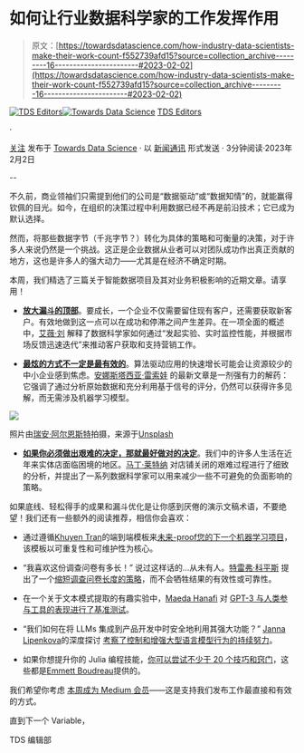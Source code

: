 # 如何让行业数据科学家的工作发挥作用

> 原文：[https://towardsdatascience.com/how-industry-data-scientists-make-their-work-count-f552739afd15?source=collection_archive---------16-----------------------#2023-02-02](https://towardsdatascience.com/how-industry-data-scientists-make-their-work-count-f552739afd15?source=collection_archive---------16-----------------------#2023-02-02)

[](https://towardsdatascience.medium.com/?source=post_page-----f552739afd15--------------------------------)[![TDS Editors](../Images/4b2d1beaf4f6dcf024ffa6535de3b794.png)](https://towardsdatascience.medium.com/?source=post_page-----f552739afd15--------------------------------)[](https://towardsdatascience.com/?source=post_page-----f552739afd15--------------------------------)[![Towards Data Science](../Images/a6ff2676ffcc0c7aad8aaf1d79379785.png)](https://towardsdatascience.com/?source=post_page-----f552739afd15--------------------------------) [TDS Editors](https://towardsdatascience.medium.com/?source=post_page-----f552739afd15--------------------------------)

·

[关注](https://medium.com/m/signin?actionUrl=https%3A%2F%2Fmedium.com%2F_%2Fsubscribe%2Fuser%2F7e12c71dfa81&operation=register&redirect=https%3A%2F%2Ftowardsdatascience.com%2Fhow-industry-data-scientists-make-their-work-count-f552739afd15&user=TDS+Editors&userId=7e12c71dfa81&source=post_page-7e12c71dfa81----f552739afd15---------------------post_header-----------) 发布于 [Towards Data Science](https://towardsdatascience.com/?source=post_page-----f552739afd15--------------------------------) · 以 [新闻通讯](/newsletter?source=post_page-----f552739afd15--------------------------------) 形式发送 · 3分钟阅读·2023年2月2日[](https://medium.com/m/signin?actionUrl=https%3A%2F%2Fmedium.com%2F_%2Fvote%2Ftowards-data-science%2Ff552739afd15&operation=register&redirect=https%3A%2F%2Ftowardsdatascience.com%2Fhow-industry-data-scientists-make-their-work-count-f552739afd15&user=TDS+Editors&userId=7e12c71dfa81&source=-----f552739afd15---------------------clap_footer-----------)

--

[](https://medium.com/m/signin?actionUrl=https%3A%2F%2Fmedium.com%2F_%2Fbookmark%2Fp%2Ff552739afd15&operation=register&redirect=https%3A%2F%2Ftowardsdatascience.com%2Fhow-industry-data-scientists-make-their-work-count-f552739afd15&source=-----f552739afd15---------------------bookmark_footer-----------)

不久前，商业领袖们只需提到他们的公司是“数据驱动”或“数据知情”的，就能赢得钦佩的目光。如今，在组织的决策过程中利用数据已经不再是前沿技术；它已成为默认选择。

然而，将那些数据字节（千兆字节？）转化为具体的策略和可衡量的决策，对于许多人来说仍然是一个挑战。这正是企业数据从业者可以对团队成功作出真正贡献的地方，这也是许多人的强大动力——尤其是在经济不确定时期。

本周，我们精选了三篇关于智能数据项目及其对业务积极影响的近期文章。请享用！

+   [**放大漏斗的顶部**](/a-complete-guide-to-data-driven-customer-acquisition-f0f1708b328)。要成长，一个企业不仅需要留住现有客户，还需要获取新客户。有效地做到这一点可以在成功和停滞之间产生差异。在一项全面的概述中，[艾薇·刘](https://medium.com/u/71fa5614d897?source=post_page-----f552739afd15--------------------------------) 解释了数据科学家如何通过“发起实验、实时监控性能，并根据市场反馈迅速迭代”来推动客户获取和支持营销工作。

+   [**最炫的方式不一定是最有效的**](/e-commerce-who-is-likely-to-convert-61702023e94b)。算法驱动应用的快速增长可能会让资源较少的中小企业感到焦虑。[安娜斯塔西亚·雷索娃](https://medium.com/u/6a4ac211e98b?source=post_page-----f552739afd15--------------------------------) 的最新文章是一剂强有力的解药：它强调了通过分析原始数据和充分利用基于信号的评分，仍然可以获得许多见解，而无需涉及机器学习模型。

![](../Images/e67ea70fc641b94b9f8bf175bcc01d10.png)

照片由[瑞安·阿尔恩斯特](https://unsplash.com/@ryanarnst?utm_source=medium&utm_medium=referral)拍摄，来源于[Unsplash](https://unsplash.com/?utm_source=medium&utm_medium=referral)

+   [**如果你必须做出艰难的决定，那就最好做对的决定**](/50-000-more-retail-store-closures-on-the-horizon-embracing-a-data-driven-approach-cd016c2174a1)。我们中的许多人生活在近年来实体店面临困境的地区。[马丁·莱特纳](https://medium.com/u/b910204cd9bf?source=post_page-----f552739afd15--------------------------------) 对店铺关闭的艰难过程进行了细致的分析，并提出了一系列数据科学家可以用来减少一些不可避免的负面影响的策略。

如果底线、轻松得手的成果和漏斗优化是让你感到厌倦的演示文稿术语，不要绝望！我们还有一些额外的阅读推荐，相信你会喜欢：

+   通过遵循[Khuyen Tran](https://medium.com/u/84a02493194a?source=post_page-----f552739afd15--------------------------------)的端到端模板来[未来-proof您的下一个机器学习项目](/how-to-structure-an-ml-project-for-reproducibility-and-maintainability-54d5e53b4c82)，该模板以可重复性和可维护性为核心。

+   “我喜欢这份调查问卷有多长！” 说过这样话的…从未有人。[特雷弗·科平斯](https://medium.com/u/88581b94ffb?source=post_page-----f552739afd15--------------------------------) 提出了一个[缩短调查问卷长度的策略](/a-data-driven-method-to-reduce-employee-survey-length-8aecedcf5df9)，而不会牺牲结果的有效性或可靠性。

+   在一个关于文本模式提取的有趣实验中，[Maeda Hanafi](https://medium.com/u/a5bd797bb02?source=post_page-----f552739afd15--------------------------------) 对 [GPT-3 与人类参与工具的表现进行了基准测试](/text-pattern-extraction-comparing-gpt-3-human-in-the-loop-tool-f2380fd13cf1)。

+   “我们如何在将 LLMs 集成到产品开发中时安全地利用其强大功能？” [Janna Lipenkova](https://medium.com/u/f215f8e427a2?source=post_page-----f552739afd15--------------------------------)的深度探讨 [考察了控制和增强大型语言模型行为的持续努力](/overcoming-the-limitations-of-large-language-models-9d4e92ad9823)。

+   如果你想提升你的 Julia 编程技能，[你可以尝试不少于 20 个技巧和窍门](/20-awesome-julia-tips-and-tricks-for-the-advantageous-programmer-5fedbfd00f73)，这些都是[Emmett Boudreau](https://medium.com/u/ea170050148c?source=post_page-----f552739afd15--------------------------------)提供的。

我们希望你考虑 [本周成为 Medium 会员](https://bit.ly/tds-membership)——这是支持我们发布工作最直接和有效的方式。

直到下一个 Variable，

TDS 编辑部
